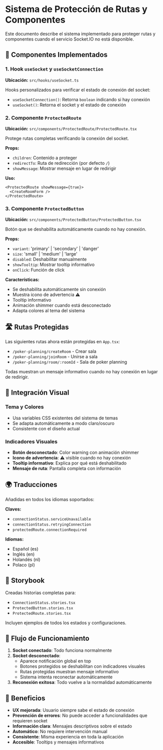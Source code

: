 # Sistema de Protección de Rutas y Componentes

Este documento describe el sistema implementado para proteger rutas y componentes cuando el servicio Socket.IO no está disponible.

## 🔧 Componentes Implementados

### 1. Hook `useSocket` y `useSocketConnection`

**Ubicación:** `src/hooks/useSocket.ts`

Hooks personalizados para verificar el estado de conexión del socket:

- `useSocketConnection()`: Retorna `boolean` indicando si hay conexión
- `useSocket()`: Retorna el socket y el estado de conexión

### 2. Componente `ProtectedRoute`

**Ubicación:** `src/components/ProtectedRoute/ProtectedRoute.tsx`

Protege rutas completas verificando la conexión del socket.

**Props:**

- `children`: Contenido a proteger
- `redirectTo`: Ruta de redirección (por defecto `/`)
- `showMessage`: Mostrar mensaje en lugar de redirigir

**Uso:**

```tsx
<ProtectedRoute showMessage={true}>
  <CreateRoomForm />
</ProtectedRoute>
```

### 3. Componente `ProtectedButton`

**Ubicación:** `src/components/ProtectedButton/ProtectedButton.tsx`

Botón que se deshabilita automáticamente cuando no hay conexión.

**Props:**

- `variant`: 'primary' | 'secondary' | 'danger'
- `size`: 'small' | 'medium' | 'large'
- `disabled`: Deshabilitar manualmente
- `showTooltip`: Mostrar tooltip informativo
- `onClick`: Función de click

**Características:**

- Se deshabilita automáticamente sin conexión
- Muestra icono de advertencia ⚠️
- Tooltip informativo
- Animación shimmer cuando está desconectado
- Adapta colores al tema del sistema

## 🛣️ Rutas Protegidas

Las siguientes rutas ahora están protegidas en `App.tsx`:

- `/poker-planning/createRoom` - Crear sala
- `/poker-planning/joinRoom` - Unirse a sala
- `/poker-planning/room/:roomId` - Sala de poker planning

Todas muestran un mensaje informativo cuando no hay conexión en lugar de redirigir.

## 🎨 Integración Visual

### Tema y Colores

- Usa variables CSS existentes del sistema de temas
- Se adapta automáticamente a modo claro/oscuro
- Consistente con el diseño actual

### Indicadores Visuales

- **Botón desconectado**: Color warning con animación shimmer
- **Icono de advertencia**: ⚠️ visible cuando no hay conexión
- **Tooltip informativo**: Explica por qué está deshabilitado
- **Mensaje de ruta**: Pantalla completa con información

## 🌍 Traducciones

Añadidas en todos los idiomas soportados:

**Claves:**

- `connectionStatus.serviceUnavailable`
- `connectionStatus.retryingConnection`
- `protectedRoute.connectionRequired`

**Idiomas:**

- Español (es)
- Inglés (en)
- Holandés (nl)
- Polaco (pl)

## 📖 Storybook

Creadas historias completas para:

- `ConnectionStatus.stories.tsx`
- `ProtectedButton.stories.tsx`
- `ProtectedRoute.stories.tsx`

Incluyen ejemplos de todos los estados y configuraciones.

## 🔄 Flujo de Funcionamiento

1. **Socket conectado**: Todo funciona normalmente
2. **Socket desconectado**:
   - Aparece notificación global en top
   - Botones protegidos se deshabilitan con indicadores visuales
   - Rutas protegidas muestran mensaje informativo
   - Sistema intenta reconectar automáticamente
3. **Reconexión exitosa**: Todo vuelve a la normalidad automáticamente

## 🎯 Beneficios

- **UX mejorada**: Usuario siempre sabe el estado de conexión
- **Prevención de errores**: No puede acceder a funcionalidades que requieren socket
- **Información clara**: Mensajes descriptivos sobre el estado
- **Automático**: No requiere intervención manual
- **Consistente**: Misma experiencia en toda la aplicación
- **Accesible**: Tooltips y mensajes informativos
